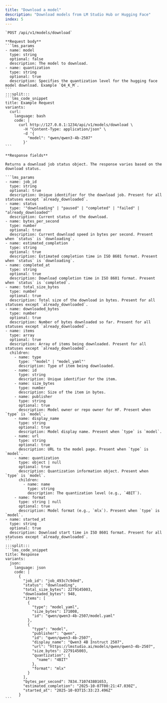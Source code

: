 ```yaml
---
title: "Download a model"
description: "Download models from LM Studio Hub or Hugging Face"
index: 5
---
```


````lms_hstack
`POST /api/v1/models/download`

**Request body**
```lms_params
- name: model
  type: string
  optional: false
  description: The model to download.
- name: quantization
  type: string
  optional: true
  description: Specifies the quantization level for the hugging face model download. Example `Q4_K_M`.
```
:::split:::
```lms_code_snippet
title: Example Request
variants:
  curl:
    language: bash
    code: |
      curl http://127.0.0.1:1234/api/v1/models/download \
        -H "Content-Type: application/json" \
        -d '{
          "model": "qwen/qwen3-4b-2507"
        }'
```
````

````lms_hstack
**Response fields**

Returns a download job status object. The response varies based on the download status.

```lms_params
- name: job_id
  type: string
  optional: true
  description: Unique identifier for the download job. Present for all statuses except `already_downloaded`.
- name: status
  type: '"downloading" | "paused" | "completed" | "failed" | "already_downloaded"'
  description: Current status of the download.
- name: bytes_per_second
  type: number
  optional: true
  description: Current download speed in bytes per second. Present when `status` is `downloading`.
- name: estimated_completion
  type: string
  optional: true
  description: Estimated completion time in ISO 8601 format. Present when `status` is `downloading`.
- name: completed_at
  type: string
  optional: true
  description: Download completion time in ISO 8601 format. Present when `status` is `completed`.
- name: total_size_bytes
  type: number
  optional: true
  description: Total size of the download in bytes. Present for all statuses except `already_downloaded`.
- name: downloaded_bytes
  type: number
  optional: true
  description: Number of bytes downloaded so far. Present for all statuses except `already_downloaded`.
- name: items
  type: array
  optional: true
  description: Array of items being downloaded. Present for all statuses except `already_downloaded`.
  children:
    - name: type
      type: '"model" | "model_yaml"'
      description: Type of item being downloaded.
    - name: id
      type: string
      description: Unique identifier for the item.
    - name: size_bytes
      type: number
      description: Size of the item in bytes.
    - name: publisher
      type: string
      optional: true
      description: Model owner or repo owner for HF. Present when `type` is `model`.
    - name: display_name
      type: string
      optional: true
      description: Model display name. Present when `type` is `model`.
    - name: url
      type: string
      optional: true
      description: URL to the model page. Present when `type` is `model`.
    - name: quantization
      type: object | null
      optional: true
      description: Quantization information object. Present when `type` is `model`.
      children:
        - name: name
          type: string
          description: The quantization level (e.g., `4BIT`).
    - name: format
      type: string | null
      optional: true
      description: Model format (e.g., `mlx`). Present when `type` is `model`.
- name: started_at
  type: string
  optional: true
  description: Download start time in ISO 8601 format. Present for all statuses except `already_downloaded`.
```
:::split:::
```lms_code_snippet
title: Response
variants:
  json:
    language: json
    code: |
      {
        "job_id": "job_493c7c9ded",
        "status": "downloading",
        "total_size_bytes": 2279145003,
        "downloaded_bytes": 948,
        "items": [
          {
            "type": "model_yaml",
            "size_bytes": 171008,
            "id": "qwen/qwen3-4b-2507/model.yaml"
          },
          {
            "type": "model",
            "publisher": "qwen",
            "id": "qwen/qwen3-4b-2507",
            "display_name": "Qwen3 4B Instruct 2507",
            "url": "https://lmstudio.ai/models/qwen/qwen3-4b-2507",
            "size_bytes": 2279145003,
            "quantization": {
              "name": "4BIT"
            },
            "format": "mlx"
          }
        ],
        "bytes_per_second": 7834.710743801653,
        "estimated_completion": "2025-10-07T00:21:47.030Z",
        "started_at": "2025-10-03T15:33:23.496Z"
      }
```
````
